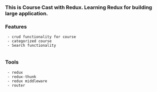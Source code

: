 ### This is Course Cast with Redux. Learning Redux for building large application.
### Features
```
 - crud functionality for course
 - categorized course
 - Search functionality
 
```
###  Tools
```
 - redux
 - redux-thunk
 - redux middleware
 - router
```
